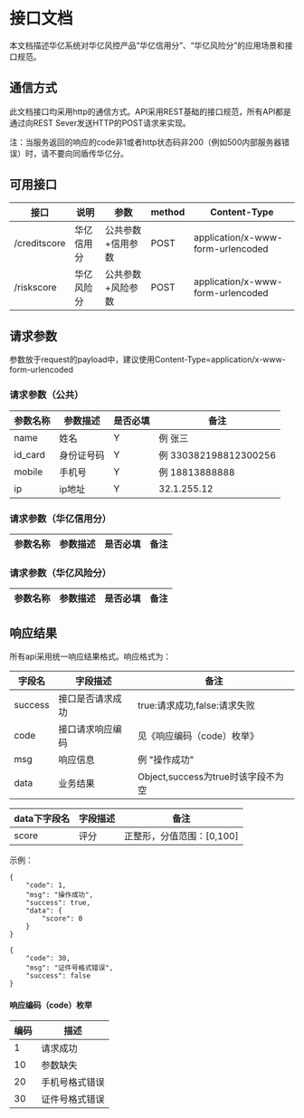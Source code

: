 # 接口文档
本文档描述华亿系统对华亿风控产品“华亿信用分”、“华亿风险分”的应用场景和接口规范。

## 通信方式
此文档接口均采用http的通信方式。API采用REST基础的接口规范，所有API都是通过向REST Sever发送HTTP的POST请求来实现。

注：当服务返回的响应的code非1或者http状态码非200（例如500内部服务器错误）时，请不要向同盾传华亿分。

## 可用接口
| 接口 | 说明 | 参数 | method | Content-Type |
| ---- | ---- |  ---- | ---- | ---- |
| /creditscore | 华亿信用分 | 公共参数+信用参数 | POST | application/x-www-form-urlencoded |
| /riskscore | 华亿风险分 |  公共参数+风险参数 | POST | application/x-www-form-urlencoded |

## 请求参数
参数放于request的payload中，建议使用Content-Type=application/x-www-form-urlencoded

### 请求参数（公共）

| 参数名称 | 参数描述 | 是否必填 | 备注 | 
| ---- | ---- | ---- | ---- |
| name | 姓名 | Y | 例 张三 |
| id_card | 身份证号码	 | Y | 例 330382198812300256 |
| mobile | 手机号	 | Y | 例 18813888888 |
| ip | ip地址	 | Y | 32.1.255.12 |

### 请求参数（华亿信用分）
| 参数名称 | 参数描述 | 是否必填 | 备注 | 
| ---- | ---- | ---- | ---- |

### 请求参数（华亿风险分）
| 参数名称 | 参数描述 | 是否必填 | 备注 | 
| ---- | ---- | ---- | ---- |

## 响应结果
所有api采用统一响应结果格式。响应格式为：

| 字段名 | 字段描述 | 备注 | 
| ---- | ---- | ---- |
| success | 接口是否请求成功 | true:请求成功,false:请求失败 |
| code | 接口请求响应编码 | 见《响应编码（code）枚举》 |
| msg | 响应信息 | 例 "操作成功"|
| data | 业务结果 | Object,success为true时该字段不为空 |

| data下字段名 | 字段描述 | 备注 | 
| ---- | ---- | ---- |
| score | 评分 | 正整形，分值范围：[0,100] |

示例：
```
{
    "code": 1,
    "msg": "操作成功",
    "success": true,
    "data": {
        "score": 0
    }
}
```
```
{
    "code": 30,
    "msg": "证件号格式错误",
    "success": false
}
```

#### 响应编码（code）枚举
| 编码 | 描述 |
| ---- | ---- |
| 1 | 请求成功 |
| 10 | 参数缺失 |
| 20 | 手机号格式错误 |
| 30 | 证件号格式错误 |
